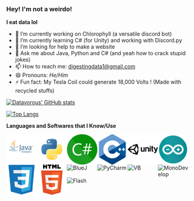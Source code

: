 ### Hey! I'm not a weirdo! 

**I eat data lol**

- 🔭 I’m currently working on Chlorophyll (a versatile discord bot)
- 🌱 I’m currently learning C# (for Unity) and working with Discord.py
- 🤔 I’m looking for help to make a website
- 💬 Ask me about Java, Python and C# (and yeah how to crack stupid jokes)
- 📫 How to reach me: digestingdata1@gmail.com
- 😄 Pronouns: _He/Him_
- ⚡ Fun fact: My Tesla Coil could generate 18,000 Volts ! (Made with recycled stuffs)

[![Datavorous' GitHub stats](https://github-readme-stats.vercel.app/api?username=Datavorous&show_icons=true&theme=chartreuse-dark)](https://github.com/Datavorous)

[![Top Langs](https://github-readme-stats.vercel.app/api/top-langs/?username=Datavorous&layout=compact&theme=chartreuse-dark)](https://github.com/Datavorous)

**Languages and Softwares that I Know/Use**

<img align="left" alt="Java" width="80px" src="https://raw.githubusercontent.com/github/explore/80688e429a7d4ef2fca1e82350fe8e3517d3494d/topics/java/java.png" />
<img align="left" alt="Python" width="80px" src="https://raw.githubusercontent.com/github/explore/80688e429a7d4ef2fca1e82350fe8e3517d3494d/topics/python/python.png" />
<img align="left" alt="C#" width="80px" src="https://raw.githubusercontent.com/github/explore/80688e429a7d4ef2fca1e82350fe8e3517d3494d/topics/csharp/csharp.png" />
<img align="left" alt="C++" width="80px" src="https://github.com/devicons/devicon/raw/master/icons/cplusplus/cplusplus-original.svg" />
<img align="left" alt="Unity" width="80px" src="https://raw.githubusercontent.com/github/explore/80688e429a7d4ef2fca1e82350fe8e3517d3494d/topics/unity/unity.png" />
<img align="left" alt="Arduino" width="80px" src="https://raw.githubusercontent.com/github/explore/80688e429a7d4ef2fca1e82350fe8e3517d3494d/topics/arduino/arduino.png" />
<img align="left" alt="CSS" width="80px" src="https://raw.githubusercontent.com/devicons/devicon/master/icons/css3/css3-original.svg" />
<img align="left" alt="HTMl" width="80px" src="https://raw.githubusercontent.com/github/explore/80688e429a7d4ef2fca1e82350fe8e3517d3494d/topics/html/html.png" />
<img align="left" alt="BlueJ" width="80px" src="https://icons.iconarchive.com/icons/papirus-team/papirus-apps/512/bluej-icon.png" />
<img align="left" alt="PyCharm" width="80px" src="https://blog.jetbrains.com/wp-content/uploads/2015/12/pycharm-PyCharm_400x400_Twitter_logo_white.png" />
<img align="left" alt="VB" width="80px" src="https://encrypted-tbn0.gstatic.com/images?q=tbn:ANd9GcTnwWc703OwBahYF04F0ST3FpGUwXauUO50MQ&usqp=CAU" />
<img align="left" alt="MonoDevelop" width="80px" src="https://upload.wikimedia.org/wikipedia/commons/thumb/8/8d/Monodevelop_Logo.svg/1200px-Monodevelop_Logo.svg.png" />
<img align="left" alt="Flash" width="80px" src="https://encrypted-tbn0.gstatic.com/images?q=tbn:ANd9GcRbQvxdxHxLZ_GGf-zVfGLt-SyZxIMRi836pA&usqp=CAU" />
